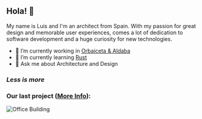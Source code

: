 ## Hola! 👋

My name is Luis and I'm an architect from Spain. With my passion for great design and memorable user experiences, comes a lot of dedication to software development and a huge curiosity for new technologies.

- 🔭 I’m currently working in [Orbaiceta & Aldaba](https://www.orbaiceta-aldaba.com/)
- 🌱 I’m currently learning [Rust](https://www.rust-lang.org/)
- 💬 Ask me about Architecture and Design

### *Less is more*

### Our last project ([More Info](https://www.orbaiceta-aldaba.com/projects/nueva-sede-imelga)):
![Office Building](https://user-images.githubusercontent.com/44276180/175018730-282a669e-51a2-446e-ac2b-226395f25c4e.png)
